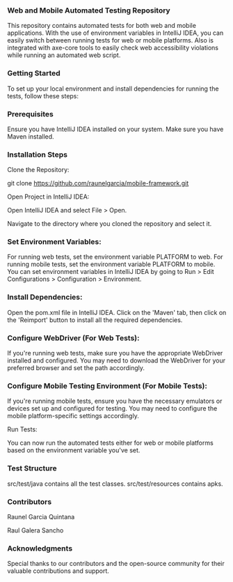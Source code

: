 ### Web and Mobile Automated Testing Repository

This repository contains automated tests for both web and mobile applications. With the use of environment variables in IntelliJ IDEA, you can easily switch between running tests for web or mobile platforms. Also is integrated with axe-core tools to easily check web accessibility violations while running an automated web script.

### Getting Started
To set up your local environment and install dependencies for running the tests, follow these steps:

### Prerequisites
Ensure you have IntelliJ IDEA installed on your system.
Make sure you have Maven installed.

### Installation Steps
Clone the Repository:

git clone https://github.com/raunelgarcia/mobile-framework.git

Open Project in IntelliJ IDEA:

Open IntelliJ IDEA and select File > Open.

Navigate to the directory where you cloned the repository and select it.

### Set Environment Variables:

For running web tests, set the environment variable PLATFORM to web.
For running mobile tests, set the environment variable PLATFORM to mobile.
You can set environment variables in IntelliJ IDEA by going to Run > Edit Configurations > Configuration > Environment.

### Install Dependencies:

Open the pom.xml file in IntelliJ IDEA. Click on the 'Maven' tab, then click on the 'Reimport' button to install all the required dependencies.

### Configure WebDriver (For Web Tests):

If you're running web tests, make sure you have the appropriate WebDriver installed and configured. You may need to download the WebDriver for your preferred browser and set the path accordingly.

### Configure Mobile Testing Environment (For Mobile Tests):

If you're running mobile tests, ensure you have the necessary emulators or devices set up and configured for testing. You may need to configure the mobile platform-specific settings accordingly.

Run Tests:

You can now run the automated tests either for web or mobile platforms based on the environment variable you've set.

### Test Structure
src/test/java contains all the test classes.
src/test/resources contains apks.

### Contributors

Raunel Garcia Quintana

Raul Galera Sancho

### Acknowledgments

Special thanks to our contributors and the open-source community for their valuable contributions and support.
